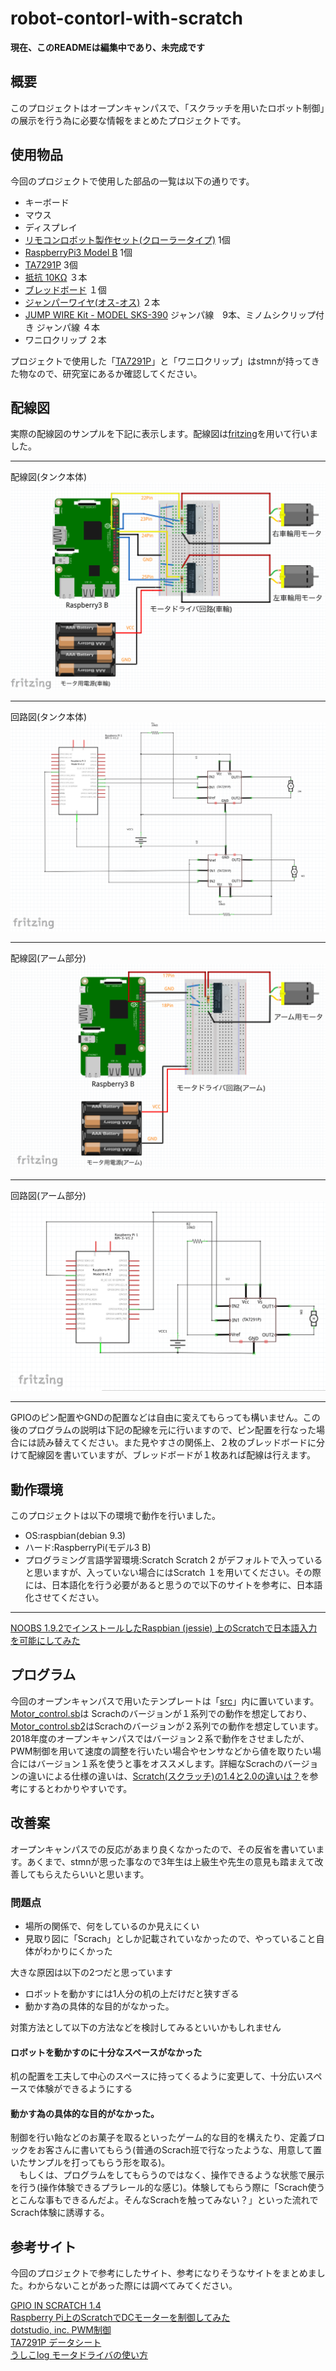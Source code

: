 # robot-contorl-with-scratch
**現在、このREADMEは編集中であり、未完成です**
## 概要
このプロジェクトはオープンキャンパスで、「スクラッチを用いたロボット制御」の展示を行う為に必要な情報をまとめたプロジェクトです。
## 使用物品
今回のプロジェクトで使用した部品の一覧は以下の通りです。
- キーボード
- マウス
- ディスプレイ
- [リモコンロボット製作セット(クローラータイプ)](http://www.tamiya.com/japan/products/70170/index.html) 1個
- [RaspberryPi3 Model B](http://akizukidenshi.com/catalog/g/gM-10414/) 1個
- [TA7291P](http://akizukidenshi.com/catalog/g/gI-02001/) 3個
- [抵抗 10KΩ](http://akizukidenshi.com/catalog/g/gR-25103/) ３本
- [ブレッドボード](http://akizukidenshi.com/catalog/g/gP-05294/) １個
- [ジャンパーワイヤ(オス-オス)](http://akizukidenshi.com/catalog/g/gC-05371/) ２本
- [JUMP WIRE Kit - MODEL SKS-390](https://www.amazon.co.jp/%E3%82%B5%E3%83%B3%E3%83%8F%E3%83%A4%E3%83%88-SKS-390-%E3%82%B8%E3%83%A3%E3%83%B3%E3%83%97%E3%83%AF%E3%82%A4%E3%83%A4%E3%82%AD%E3%83%83%E3%83%88/dp/B00J2QOV58) ジャンパ線　9本、ミノムシクリップ付き ジャンパ線 ４本
- ワニ口クリップ ２本


プロジェクトで使用した「[TA7291P](http://akizukidenshi.com/catalog/g/gI-02001/)」と「ワニ口クリップ」はstmnが持ってきた物なので、研究室にあるか確認してください。

## 配線図
実際の配線図のサンプルを下記に表示します。配線図は[fritzing](http://fritzing.org/home/)を用いて行いました。
***
配線図(タンク本体)
![配線図(タンク本体)](https://github.com/kut-tktlab/robot-contorl-with-scratch/blob/master/images/oc_tank_body_img.png)

***
回路図(タンク本体)
![回路図(タンク本体)](https://github.com/kut-tktlab/robot-contorl-with-scratch/blob/master/images/oc_tank_body_kairo.png)

---
配線図(アーム部分)
![配線図(アーム部分)](https://github.com/kut-tktlab/robot-contorl-with-scratch/blob/master/images/oc_tank_arm_img.png)

---
回路図(アーム部分)
![回路図(アーム部分)](https://github.com/kut-tktlab/robot-contorl-with-scratch/blob/master/images/oc_tank_arm_kairo.png)

---
GPIOのピン配置やGNDの配置などは自由に変えてもらっても構いません。この後のプログラムの説明は下記の配線を元に行いますので、ピン配置を行なった場合には読み替えてください。また見やすさの関係上、２枚のブレッドボードに分けて配線図を書いていますが、ブレッドボードが１枚あれば配線は行えます。

## 動作環境
このプロジェクトは以下の環境で動作を行いました。
- OS:raspbian(debian 9.3)
- ハード:RaspberryPi(モデル3 B)
- プログラミング言語学習環境:Scratch
Scratch 2 がデフォルトで入っていると思いますが、入っていない場合にはScratch １を用いてください。その際には、日本語化を行う必要があると思うので以下のサイトを参考に、日本語化させてください。
---
[NOOBS 1.9.2でインストールしたRaspbian (jessie) 上のScratchで日本語入力を可能にしてみた](https://neuralassembly.blogspot.com/2016/06/noobs-192raspbian-jessie-scratch.html)  

## プログラム
今回のオープンキャンパスで用いたテンプレートは「[src](https://github.com/kut-tktlab/robot-contorl-with-scratch/tree/master/src)」内に置いています。[Motor_control.sb](https://github.com/kut-tktlab/robot-contorl-with-scratch/blob/master/src/Motor_control.sb)は Scrachのバージョンが１系列での動作を想定しており、[Motor_control.sb2](https://github.com/kut-tktlab/robot-contorl-with-scratch/blob/master/src/Motor_control.sb2)はScrachのバージョンが２系列での動作を想定しています。
2018年度のオープンキャンパスではバージョン２系で動作をさせましたが、PWM制御を用いて速度の調整を行いたい場合やセンサなどから値を取りたい場合にはバージョン１系を使うと事をオススメします。詳細なScrachのバージョンの違いによる仕様の違いは、[Scratch(スクラッチ)の1.4と2.0の違いは？](https://coderdojo-tempaku.com/?p=512)を参考にするとわかりやすいです。

## 改善案
オープンキャンパスでの反応があまり良くなかったので、その反省を書いています。あくまで、stmnが思った事なので3年生は上級生や先生の意見も踏まえて改善してもらえたらいいと思います。
### 問題点
- 場所の関係で、何をしているのか見えにくい
- 見取り図に「Scrach」としか記載されていなかったので、やっていること自体がわかりにくかった

大きな原因は以下の2つだと思っています
- ロボットを動かすには1人分の机の上だけだと狭すぎる
- 動かす為の具体的な目的がなかった。

対策方法として以下の方法などを検討してみるといいかもしれません
#### ロボットを動かすのに十分なスペースがなかった
机の配置を工夫して中心のスペースに持ってくるように変更して、十分広いスペースで体験ができるようにする

#### 動かす為の具体的な目的がなかった。  
制御を行い飴などのお菓子を取るといったゲーム的な目的を構えたり、定義ブロックをお客さんに書いてもらう(普通のScrach班で行なったような、用意して置いたサンプルを打ってもらう形を取る)。  
　もしくは、プログラムをしてもらうのではなく、操作できるような状態で展示を行う(操作体験できるプラレール的な感じ)。体験してもらう際に「Scrach使うとこんな事もできるんだよ。そんなScrachを触ってみない？」といった流れでScrach体験に誘導する。


## 参考サイト
今回のプロジェクトで参考にしたサイト、参考になりそうなサイトをまとめました。わからないことがあった際には調べてみてください。
<!--
コメント内に書いてあるのはいらないかも
[NOOBS 1.9.2でインストールしたRaspbian (jessie) 上のScratchで日本語入力を可能にしてみた](https://neuralassembly.blogspot.com/2016/06/noobs-192raspbian-jessie-scratch.html)
 -->  
[GPIO IN SCRATCH 1.4](https://www.raspberrypi.org/documentation/usage/gpio/scratch1/README.md)  
[Raspberry Pi上のScratchでDCモーターを制御してみた](https://neuralassembly.blogspot.com/2016/06/raspberry-piscratchdc.html)  
[dotstudio, inc. PWM制御](https://dotstud.io/docs/pulse-width-modulation/)  
[TA7291P データシート](http://akizukidenshi.com/download/ta7291p.pdf)  
[うしこlog モータドライバの使い方](http://usicolog.nomaki.jp/engineering/avr_lineTracer/motorDriver.html)
